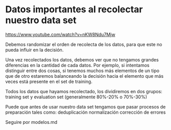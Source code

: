 # Datos importantes al recolectar nuestro data set
https://www.youtube.com/watch?v=nKW8Ndu7Mjw

Debemos randomizar el orden de recolecta de los datos, para que este no pueda influir en la decisión.

Una vez recolectados los datos, debemos ver que no tengamos grandes diferencias en la cantidad de cada datos. Por ejemplo, si intentamos distinguir entre dos cosas, si tenemos muchos más elementos de un tipo que de otro estaremos balanceando la decisión hacia el elemento que más veces está presente en el set de training.

Todos los datos que hayamos recolectado, los dividiremos en dos grupos: training set y evaluation set (generalmente 80%-20% o 70%-30%)

Puede que antes de usar nuestro data set tengamos que pasar procesos de preparación tales como:
  deduplicación
  normalización
  corrección de errores


Seguire por modelos.md
